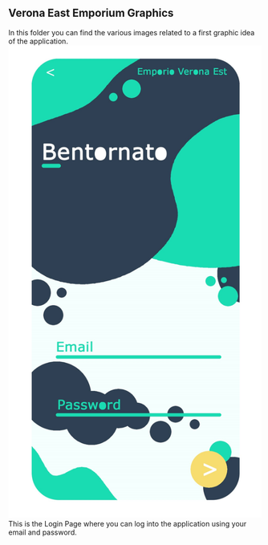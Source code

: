 ﻿## Verona East Emporium Graphics
In this folder you can find the various images related to a first graphic idea of the application.
![VeronaEastLogin](VeronaEastLogin.jpg)
This is the Login Page where you can log into the application using your email and password.